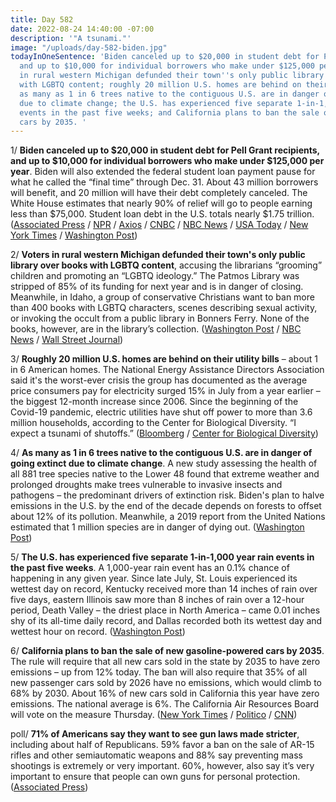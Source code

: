```yaml
---
title: Day 582
date: 2022-08-24 14:40:00 -07:00
description: '"A tsunami."'
image: "/uploads/day-582-biden.jpg"
todayInOneSentence: 'Biden canceled up to $20,000 in student debt for Pell Grant recipients,
  and up to $10,000 for individual borrowers who make under $125,000 per year; voters
  in rural western Michigan defunded their town''s only public library over books
  with LGBTQ content; roughly 20 million U.S. homes are behind on their utility bills;
  as many as 1 in 6 trees native to the contiguous U.S. are in danger of going extinct
  due to climate change; the U.S. has experienced five separate 1-in-1,000 year rain
  events in the past five weeks; and California plans to ban the sale of new gasoline-powered
  cars by 2035. '
---
```


1/ **Biden canceled up to $20,000 in student debt for Pell Grant recipients, and up to $10,000 for individual borrowers who make under $125,000 per year**. Biden will also extended the federal student loan payment pause for what he called the “final time” through Dec. 31. About 43 million borrowers will benefit, and 20 million will have their debt completely canceled. The White House estimates that nearly 90% of relief will go to people earning less than $75,000. Student loan debt in the U.S. totals nearly $1.75 trillion. ([Associated Press](https://apnews.com/article/student-loan-forgiveness-biden-plan-d9c8e18774a744187c9af634bf4eb728) / [NPR](https://www.npr.org/2022/08/24/1118879917/student-loan-forgiveness-biden) / [Axios](https://www.axios.com/2022/08/24/student-loan-forgiveness-debt-cancel-biden) / [CNBC](https://www.cnbc.com/2022/08/24/biden-expected-to-cancel-10000-in-federal-student-loan-debt-for-most-borrowers.html) / [NBC News](https://www.nbcnews.com/politics/politics-news/biden-cancel-10k-federal-student-loan-debt-certain-borrowers-20k-pell-rcna42422) / [USA Today](https://www.usatoday.com/story/news/politics/2022/08/24/biden-student-loan-debt-forgiveness-updates/7867780001/) / [New York Times](https://www.nytimes.com/2022/08/24/us/politics/student-loan-forgiveness-biden.html) / [Washington Post](https://www.washingtonpost.com/education/2022/08/24/biden-student-loan-cancellation/))

2/ **Voters in rural western Michigan defunded their town's only public library over books with LGBTQ content**, accusing the librarians “grooming” children and promoting an “LGBTQ ideology.” The Patmos Library was stripped of 85% of its funding for next year and is in danger of closing. Meanwhile, in Idaho, a group of conservative Christians want to ban more than 400 books with LGBTQ characters, scenes describing sexual activity, or invoking the occult from a public library in Bonners Ferry. None of the books, however, are in the library’s collection. ([Washington Post](https://www.washingtonpost.com/nation/2022/08/24/michigan-library-defunded-gender-queer/) / [NBC News](https://www.nbcnews.com/news/us-news/conservative-activists-want-ban-400-books-library-arent-even-shelves-rcna44026) / [Wall Street Journal](https://www.wsj.com/articles/michigan-library-loses-funding-over-books-with-lgbt-themes-11661098787))

3/ **Roughly 20 million U.S. homes are behind on their utility bills** – about 1 in 6 American homes. The National Energy Assistance Directors Association said it's the worst-ever crisis the group has documented as the average price consumers pay for electricity surged 15% in July from a year earlier – the biggest 12-month increase since 2006. Since the beginning of the Covid-19 pandemic, electric utilities have shut off power to more than 3.6 million households, according to the Center for Biological Diversity. “I expect a tsunami of shutoffs.” ([Bloomberg](https://www.bloomberg.com/news/articles/2022-08-23/can-t-pay-utility-bills-20-million-us-homes-behind-on-payments-facing-shutoffs?sref=MIBMEEoj) / [Center for Biological Diversity](https://biologicaldiversity.org/w/news/press-releases/report-electric-utilities-shut-off-power-36-million-times-while-increasing-payouts-to-shareholders-executives-2022-05-02/#:~:text=In%20September%202021%20the%20Center,year%20of%20the%20Covid%2D19))

4/ **As many as 1 in 6 trees native to the contiguous U.S. are in danger of going extinct due to climate change**. A new study assessing the health of all 881 tree species native to the Lower 48 found that extreme weather and prolonged droughts make trees vulnerable to invasive insects and pathogens – the predominant drivers of extinction risk. Biden's plan to halve emissions in the U.S. by the end of the decade depends on forests to offset about 12% of its pollution. Meanwhile, a 2019 report from the United Nations estimated that 1 million species are in danger of dying out. ([Washington Post](https://www.washingtonpost.com/climate-environment/2022/08/23/extinct-tree-species-sequoias/))

5/ **The U.S. has experienced five separate 1-in-1,000 year rain events in the past five weeks**. A 1,000-year rain event has an 0.1% chance of happening in any given year. Since late July, St. Louis experienced its wettest day on record, Kentucky received more than 14 inches of rain over five days, eastern Illinois saw more than 8 inches of rain over a 12-hour period, Death Valley – the driest place in North America – came 0.01 inches shy of its all-time daily record, and Dallas recorded both its wettest day and wettest hour on record. ([Washington Post](https://www.washingtonpost.com/climate-environment/2022/08/23/flood-united-states-climate-explainer/))

6/ **California plans to ban the sale of new gasoline-powered cars by 2035**. The rule will require that all new cars sold in the state by 2035 to have zero emissions – up from 12% today. The ban will also require that 35% of all new passenger cars sold by 2026 have no emissions, which would climb to 68% by 2030. About 16% of new cars sold in California this year have zero emissions. The national average is 6%. The California Air Resources Board will vote on the measure Thursday. ([New York Times](https://www.nytimes.com/2022/08/24/climate/california-gas-cars-emissions.html) / [Politico](https://www.politico.com/news/2022/08/24/california-air-agency-to-ban-sales-of-gasoline-powered-cars-by-2035-00053547) / [CNN](https://www.cnn.com/2022/08/24/us/california-new-gas-car-ban-2035/))

poll/ **71% of Americans say they want to see gun laws made stricter**, including about half of Republicans. 59% favor a ban on the sale of AR-15 rifles and other semiautomatic weapons and 88% say preventing mass shootings is extremely or very important. 60%, however, also say it’s very important to ensure that people can own guns for personal protection. ([Associated Press](https://apnews.com/article/gun-violence-covid-health-chicago-c912ecc5619e925c5ea7447d36808715))

